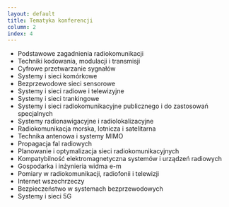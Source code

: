 ```yaml
---
layout: default
title: Tematyka konferencji
column: 2
index: 4
---
```


- Podstawowe zagadnienia radiokomunikacji
- Techniki kodowania, modulacji i transmisji
- Cyfrowe przetwarzanie sygnałów
- Systemy i sieci komórkowe
- Bezprzewodowe sieci sensorowe
- Systemy i sieci radiowe i telewizyjne
- Systemy i sieci trankingowe
- Systemy i sieci radiokomunikacyjne publicznego i do zastosowań specjalnych
- Systemy radionawigacyjne i radiolokalizacyjne
- Radiokomunikacja morska, lotnicza i satelitarna
- Technika antenowa i systemy MIMO
- Propagacja fal radiowych
- Planowanie i optymalizacja sieci radiokomunikacyjnych
- Kompatybilność elektromagnetyczna systemów i urządzeń radiowych
- Gospodarka i inżynieria widma e-m
- Pomiary w radiokomunikacji, radiofonii i telewizji
- Internet wszechrzeczy
- Bezpieczeństwo w systemach bezprzewodowych
- Systemy i sieci 5G
